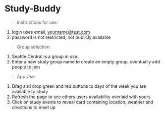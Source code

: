 # Study-Buddy

>Instructions for use:
1. login uses email, yourname@test.com
2. password is not restricted, not publicly available

>Group selection:
1. Seattle Central is a group in use.
2. Enter a new study group name to create an empty group, eventually add people to join

>App Use:
1. Drag and drop green and red buttons to days of the week you are available to study
2. Refresh the page to see others users availability overlaid with yours
3. Click on study events to reveal card containing location, weather and directions to meet up

